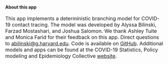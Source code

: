  
#### About this app

<font size="3"> 

This app implements a deterministic branching model for COVID-19 contact tracing.  The model was developed by Alyssa Bilinski, Farzad Mostashari, and Joshua Salomon.  We thank Ashley Tuite and Monica Farid for their feedback on this app.  Direct questions to <abilinski@g.harvard.edu>.  Code is available on [GitHub](https://github.com/abilinski/spark_control).  Additional models and apps can be found at the COVID-19 Statistics, Policy modeling and Epidemiology Collective [website](https://covid-spec.org).


</font>
